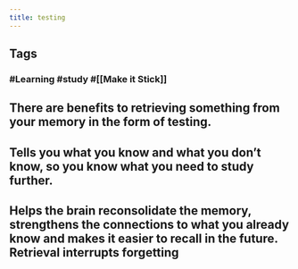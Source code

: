 ```yaml
---
title: testing
---
```


## Tags
### #Learning #study #[[Make it Stick]]
## There are benefits to retrieving something from your memory in the form of testing.
## Tells you what you know and what you don’t know, so you know what you need to study further.
## Helps the brain reconsolidate the memory, strengthens the connections to what you already know and makes it easier to recall in the future. Retrieval interrupts forgetting
